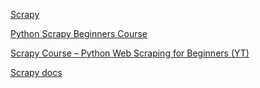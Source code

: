 [Scrapy](https://scrapy.org/)

[Python Scrapy Beginners Course](https://thepythonscrapyplaybook.com/freecodecamp-beginner-course/)

[Scrapy Course – Python Web Scraping for Beginners (YT)](www.youtube.com/watch?v=mBoX_JCKZTE)

[Scrapy docs](https://docs.scrapy.org/en/latest/)
